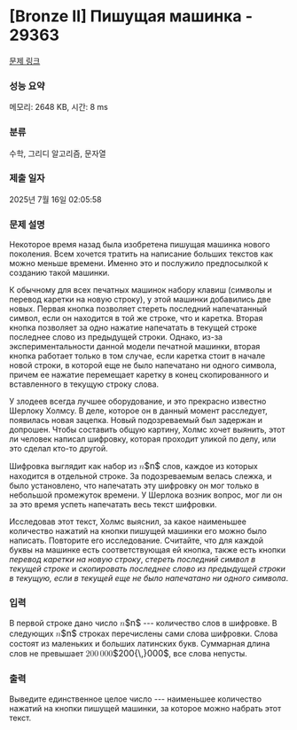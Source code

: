 # [Bronze II] Пишущая машинка - 29363 

[문제 링크](https://www.acmicpc.net/problem/29363) 

### 성능 요약

메모리: 2648 KB, 시간: 8 ms

### 분류

수학, 그리디 알고리즘, 문자열

### 제출 일자

2025년 7월 16일 02:05:58

### 문제 설명

<p>Некоторое время назад была изобретена пишущая машинка нового поколения. Всем хочется тратить на написание больших текстов как можно меньше времени. Именно это и послужило предпосылкой к созданию такой машинки. </p>

<p>К обычному для всех печатных машинок набору клавиш (символы и перевод каретки на новую строку), у этой машинки добавились две новых. Первая кнопка позволяет стереть последний напечатанный символ, если он находится в той же строке, что и каретка. Вторая кнопка позволяет за одно нажатие напечатать в текущей строке последнее слово из предыдущей строки. Однако, из-за экспериментальности данной модели печатной машинки, вторая кнопка работает только в том случае, если каретка стоит в начале новой строки, в которой еще не было напечатано ни одного символа, причем ее нажатие перемещает каретку в конец скопированного и вставленного в текущую строку слова.</p>

<p>У злодеев всегда лучшее оборудование, и это прекрасно известно Шерлоку Холмсу. В деле, которое он в данный момент расследует, появилась новая зацепка. Новый подозреваемый был задержан и допрошен. Чтобы составить общую картину, Холмс хочет выянить, этот ли человек написал шифровку, которая проходит уликой по делу, или это сделал кто-то другой. </p>

<p>Шифровка выглядит как набор из <mjx-container class="MathJax" jax="CHTML" style="font-size: 110.3%; position: relative;"><mjx-math class="MJX-TEX" aria-hidden="true"><mjx-mi class="mjx-i"><mjx-c class="mjx-c1D45B TEX-I"></mjx-c></mjx-mi></mjx-math><mjx-assistive-mml unselectable="on" display="inline"><math xmlns="http://www.w3.org/1998/Math/MathML"><mi>n</mi></math></mjx-assistive-mml><span aria-hidden="true" class="no-mathjax mjx-copytext">$n$</span></mjx-container> слов, каждое из которых находится в отдельной строке. За подозреваемым велась слежка, и было установлено, что напечатать эту шифровку он мог только в небольшой промежуток времени. У Шерлока возник вопрос, мог ли он за это время успеть напечатать весь текст шифровки.</p>

<p>Исследовав этот текст, Холмс выяснил, за какое наименьшее количество нажатий на кнопки пишущей машинки его можно было написать. Повторите его исследование. Считайте, что для каждой буквы на машинке есть соответствующая ей кнопка, также есть кнопки <em>перевод каретки на новую строку</em>, <em>стереть последний символ в текущей строке</em> и <em>скопировать последнее слово из предыдущей строки в текущую, если в текущей еще не было напечатано ни одного символа</em>.</p>

### 입력 

 <p>В первой строке дано число <mjx-container class="MathJax" jax="CHTML" style="font-size: 110.3%; position: relative;"><mjx-math class="MJX-TEX" aria-hidden="true"><mjx-mi class="mjx-i"><mjx-c class="mjx-c1D45B TEX-I"></mjx-c></mjx-mi></mjx-math><mjx-assistive-mml unselectable="on" display="inline"><math xmlns="http://www.w3.org/1998/Math/MathML"><mi>n</mi></math></mjx-assistive-mml><span aria-hidden="true" class="no-mathjax mjx-copytext">$n$</span></mjx-container> --- количество слов в шифровке. В следующих <mjx-container class="MathJax" jax="CHTML" style="font-size: 110.3%; position: relative;"><mjx-math class="MJX-TEX" aria-hidden="true"><mjx-mi class="mjx-i"><mjx-c class="mjx-c1D45B TEX-I"></mjx-c></mjx-mi></mjx-math><mjx-assistive-mml unselectable="on" display="inline"><math xmlns="http://www.w3.org/1998/Math/MathML"><mi>n</mi></math></mjx-assistive-mml><span aria-hidden="true" class="no-mathjax mjx-copytext">$n$</span></mjx-container> строках перечислены сами слова шифровки. Слова состоят из маленьких и больших латинских букв. Суммарная длина слов не превышает <mjx-container class="MathJax" jax="CHTML" style="font-size: 110.3%; position: relative;"><mjx-math class="MJX-TEX" aria-hidden="true"><mjx-mn class="mjx-n"><mjx-c class="mjx-c32"></mjx-c><mjx-c class="mjx-c30"></mjx-c><mjx-c class="mjx-c30"></mjx-c></mjx-mn><mjx-texatom texclass="ORD"><mjx-mstyle><mjx-mspace style="width: 0.167em;"></mjx-mspace></mjx-mstyle></mjx-texatom><mjx-mn class="mjx-n"><mjx-c class="mjx-c30"></mjx-c><mjx-c class="mjx-c30"></mjx-c><mjx-c class="mjx-c30"></mjx-c></mjx-mn></mjx-math><mjx-assistive-mml unselectable="on" display="inline"><math xmlns="http://www.w3.org/1998/Math/MathML"><mn>200</mn><mrow data-mjx-texclass="ORD"><mstyle scriptlevel="0"><mspace width="0.167em"></mspace></mstyle></mrow><mn>000</mn></math></mjx-assistive-mml><span aria-hidden="true" class="no-mathjax mjx-copytext">$200{\,}000$</span></mjx-container>, все слова непусты.</p>

### 출력 

 <p>Выведите единственное целое число --- наименьшее количество нажатий на кнопки пишущей машинки, за которое можно набрать этот текст.</p>

